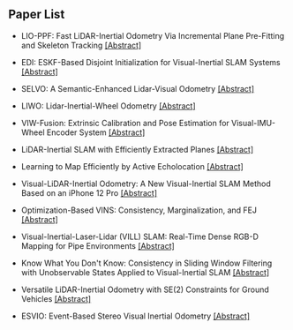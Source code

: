 ## Paper List

- LIO-PPF: Fast LiDAR-Inertial Odometry Via Incremental Plane Pre-Fitting and Skeleton Tracking
[[Abstract]](https://events.infovaya.com/presentation?id=103790)

- EDI: ESKF-Based Disjoint Initialization for Visual-Inertial SLAM Systems
[[Abstract]](https://events.infovaya.com/presentation?id=103793)

- SELVO: A Semantic-Enhanced Lidar-Visual Odometry
[[Abstract]](https://events.infovaya.com/presentation?id=103796)

- LIWO: Lidar-Inertial-Wheel Odometry
[[Abstract]](https://events.infovaya.com/presentation?id=103799)

- VIW-Fusion: Extrinsic Calibration and Pose Estimation for Visual-IMU-Wheel Encoder System
[[Abstract]](https://events.infovaya.com/presentation?id=103802)

- LiDAR-Inertial SLAM with Efficiently Extracted Planes
[[Abstract]](https://events.infovaya.com/presentation?id=103805)

- Learning to Map Efficiently by Active Echolocation
[[Abstract]](https://events.infovaya.com/presentation?id=103808)

- Visual-LiDAR-Inertial Odometry: A New Visual-Inertial SLAM Method Based on an iPhone 12 Pro
[[Abstract]](https://events.infovaya.com/presentation?id=103811)

- Optimization-Based VINS: Consistency, Marginalization, and FEJ
[[Abstract]](https://events.infovaya.com/presentation?id=103814)

- Visual-Inertial-Laser-Lidar (VILL) SLAM: Real-Time Dense RGB-D Mapping for Pipe Environments
[[Abstract]](https://events.infovaya.com/presentation?id=103817)

- Know What You Don't Know: Consistency in Sliding Window Filtering with Unobservable States Applied to Visual-Inertial SLAM
[[Abstract]](https://events.infovaya.com/presentation?id=103820)

- Versatile LiDAR-Inertial Odometry with SE(2) Constraints for Ground Vehicles
[[Abstract]](https://events.infovaya.com/presentation?id=103823)

- ESVIO: Event-Based Stereo Visual Inertial Odometry
[[Abstract]](https://events.infovaya.com/presentation?id=103826)

